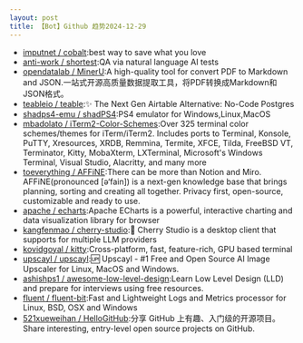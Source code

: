 ```yaml
---
layout: post
title: 【Bot】Github 趋势2024-12-29
---
```


* [imputnet / cobalt](https://github.com/imputnet/cobalt):best way to save what you love
* [anti-work / shortest](https://github.com/anti-work/shortest):QA via natural language AI tests
* [opendatalab / MinerU](https://github.com/opendatalab/MinerU):A high-quality tool for convert PDF to Markdown and JSON.一站式开源高质量数据提取工具，将PDF转换成Markdown和JSON格式。
* [teableio / teable](https://github.com/teableio/teable):✨ The Next Gen Airtable Alternative: No-Code Postgres
* [shadps4-emu / shadPS4](https://github.com/shadps4-emu/shadPS4):PS4 emulator for Windows,Linux,MacOS
* [mbadolato / iTerm2-Color-Schemes](https://github.com/mbadolato/iTerm2-Color-Schemes):Over 325 terminal color schemes/themes for iTerm/iTerm2. Includes ports to Terminal, Konsole, PuTTY, Xresources, XRDB, Remmina, Termite, XFCE, Tilda, FreeBSD VT, Terminator, Kitty, MobaXterm, LXTerminal, Microsoft's Windows Terminal, Visual Studio, Alacritty, and many more
* [toeverything / AFFiNE](https://github.com/toeverything/AFFiNE):There can be more than Notion and Miro. AFFiNE(pronounced [ə‘fain]) is a next-gen knowledge base that brings planning, sorting and creating all together. Privacy first, open-source, customizable and ready to use.
* [apache / echarts](https://github.com/apache/echarts):Apache ECharts is a powerful, interactive charting and data visualization library for browser
* [kangfenmao / cherry-studio](https://github.com/kangfenmao/cherry-studio):🍒 Cherry Studio is a desktop client that supports for multiple LLM providers
* [kovidgoyal / kitty](https://github.com/kovidgoyal/kitty):Cross-platform, fast, feature-rich, GPU based terminal
* [upscayl / upscayl](https://github.com/upscayl/upscayl):🆙 Upscayl - #1 Free and Open Source AI Image Upscaler for Linux, MacOS and Windows.
* [ashishps1 / awesome-low-level-design](https://github.com/ashishps1/awesome-low-level-design):Learn Low Level Design (LLD) and prepare for interviews using free resources.
* [fluent / fluent-bit](https://github.com/fluent/fluent-bit):Fast and Lightweight Logs and Metrics processor for Linux, BSD, OSX and Windows
* [521xueweihan / HelloGitHub](https://github.com/521xueweihan/HelloGitHub):分享 GitHub 上有趣、入门级的开源项目。Share interesting, entry-level open source projects on GitHub.
